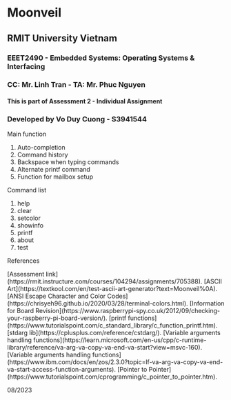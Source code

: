 # Moonveil
## RMIT University Vietnam
### EEET2490 - Embedded Systems: Operating Systems & Interfacing
### CC: Mr. Linh Tran - TA: Mr. Phuc Nguyen
#### This is part of Assessment 2 - Individual Assignment

### Developed by Vo Duy Cuong - S3941544
<p>Main function</p>
<ol>
    <li>Auto-completion</li>
    <li>Command history</li>
    <li>Backspace when typing commands</li>
    <li>Alternate printf command</li>
    <li>Function for mailbox setup</li>
</ol>

<p>Command list</p>
<ol>
    <li>help</li>
    <li>clear</li>
    <li>setcolor</li>
    <li>showinfo</li>
    <li>printf</li>
    <li>about</li>
    <li>test</li>
</ol>

<p>References</p>
[Assessment link](https://rmit.instructure.com/courses/104294/assignments/705388).
[ASCII Art](https://textkool.com/en/test-ascii-art-generator?text=Moonveil%0A).
[ANSI Escape Character and Color Codes](https://chrisyeh96.github.io/2020/03/28/terminal-colors.html).
[Information for Board Revision](https://www.raspberrypi-spy.co.uk/2012/09/checking-your-raspberry-pi-board-version/).
[printf functions](https://www.tutorialspoint.com/c_standard_library/c_function_printf.htm).
[stdarg lib](https://cplusplus.com/reference/cstdarg/).
[Variable arguments handling functions](https://learn.microsoft.com/en-us/cpp/c-runtime-library/reference/va-arg-va-copy-va-end-va-start?view=msvc-160).
[Variable arguments handling functions](https://www.ibm.com/docs/en/zos/2.3.0?topic=lf-va-arg-va-copy-va-end-va-start-access-function-arguments).
[Pointer to Pointer](https://www.tutorialspoint.com/cprogramming/c_pointer_to_pointer.htm).

<p>08/2023</p>